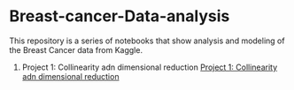 # Breast-cancer-Data-analysis
This repository is a series of notebooks that show analysis and modeling of the Breast Cancer data from Kaggle.
1. Project 1: Collinearity adn dimensional reduction 
[Project 1: Collinearity adn dimensional reduction](https://github.com/saramille/Breast-cancer-Data-analysis/blob/master/breast%20cancer%20data%20analysis%20colinearity%20and%20dimensional%20reduction.ipynb)
